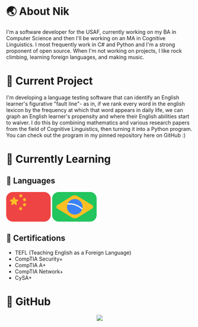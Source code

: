 # 🌏 About Nik

I'm a software developer for the USAF, currently working on my BA in Computer Science and then I'll be working on an MA in Cognitive Linguistics. I most frequently work in C# and Python and I'm a strong proponent of open source. When I'm not working on projects, I like rock climbing, learning foreign languages, and making music.

# 🎫 Current Project

I'm developing a language testing software that can identify an English learner's figurative "fault line"- as in, if we rank every word in the english lexicon by the frequency at which that word appears in daily life, we can graph an English learner's propensity and where their English abilities start to waiver. I do this by combining mathematics and various research papers from the field of Cognitive Linguistics, then turning it into a Python program. You can check out the program in my pinned repository here on GitHub :)

# 🌱 Currently Learning

## 💬 Languages
![Chinese flag](/UI-Flags-cn-China-3x2.svg)
![Brazilian flag](/UI-Flags-br-Brazil-3x2.svg)

## 📜 Certifications
- TEFL (Teaching English as a Foreign Language)
- CompTIA Security+
- CompTIA A+
- CompTIA Network+
- CySA+

# 🤖 GitHub

<div align="center">
    <img height="150px" src="https://github-profile-trophy.vercel.app/?username=ewxve&&title=Experience,Repositories,Commits&column=3&margin-w=30&margin-h=15"/>
</div>
